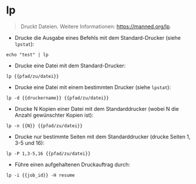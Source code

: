 # lp

> Druckt Dateien.
> Weitere Informationen: <https://manned.org/lp>.

- Drucke die Ausgabe eines Befehls mit dem Standard-Drucker (siehe `lpstat`):

`echo "test" | lp`

- Drucke eine Datei mit dem Standard-Drucker:

`lp {{pfad/zu/datei}}`

- Drucke eine Datei mit einem bestimmten Drucker (siehe `lpstat`):

`lp -d {{druckername}} {{pfad/zu/datei}}`

- Drucke N Kopien einer Datei mit dem Standarddrucker (wobei N die Anzahl gewünschter Kopien ist):

`lp -n {{N}} {{pfad/zu/datei}}`

- Drucke nur bestimmte Seiten mit dem Standarddrucker (drucke Seiten 1, 3-5 und 16):

`lp -P 1,3-5,16 {{pfad/zu/datei}}`

- Führe einen aufgehaltenen Druckauftrag durch:

`lp -i {{job_id}} -H resume`
